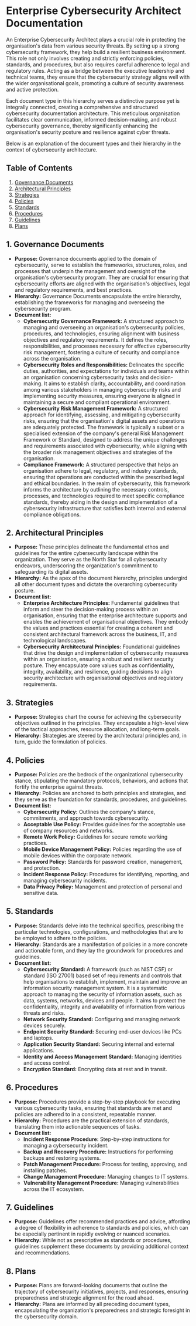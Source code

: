 # **Enterprise Cybersecurity Architect Documentation**

An Enterprise Cybersecurity Architect plays a crucial role in protecting the organisation's data from various security threats. By setting up a strong cybersecurity framework, they help build a resilient business environment. This role not only involves creating and strictly enforcing policies, standards, and procedures, but also requires careful adherence to legal and regulatory rules. Acting as a bridge between the executive leadership and technical teams, they ensure that the cybersecurity strategy aligns well with the wider organisational goals, promoting a culture of security awareness and active protection.

Each document type in this hierarchy serves a distinctive purpose yet is integrally connected, creating a comprehensive and structured cybersecurity documentation architecture. This meticulous organisation facilitates clear communication, informed decision-making, and robust cybersecurity governance, thereby significantly enhancing the organisation's security posture and resilience against cyber threats.

Below is an explanation of the document types and their hierarchy in the context of cybersecurity architecture.

## Table of Contents
1. [Governance Documents](#1-governance-documents)
1. [Architectural Principles](#2-architectural-principles)
1. [Strategies](#3-strategies)
1. [Policies](#4-policies)
1. [Standards](#5-standards)
1. [Procedures](#6-procedures)
1. [Guidelines](#7-guidelines)
1. [Plans](#8-plans)

## 1. **Governance Documents**
   - **Purpose:** Governance documents applied to the domain of cybersecurity, serve to establish the frameworks, structures, roles, and processes that underpin the management and oversight of the organisation's cybersecurity program. They are crucial for ensuring that cybersecurity efforts are aligned with the organisation's objectives, legal and regulatory requirements, and best practices.
   - **Hierarchy:** Governance Documents encapsulate the entire hierarchy, establishing the frameworks for managing and overseeing the cybersecurity program.
   - **Document list:**
     - **Cybersecurity Governance Framework:** A structured approach to managing and overseeing an organisation's cybersecurity policies, procedures, and technologies, ensuring alignment with business objectives and regulatory requirements. It defines the roles, responsibilities, and processes necessary for effective cybersecurity risk management, fostering a culture of security and compliance across the organisation.
     - **Cybersecurity Roles and Responsibilities:** Delineates the specific duties, authorities, and expectations for individuals and teams within an organisation concerning cybersecurity tasks and decision-making. It aims to establish clarity, accountability, and coordination among various stakeholders in managing cybersecurity risks and implementing security measures, ensuring everyone is aligned in maintaining a secure and compliant operational environment.
     - **Cybersecurity Risk Management Framework:** A structured approach for identifying, assessing, and mitigating cybersecurity risks, ensuring that the organisation's digital assets and operations are adequately protected. The framework is typically a subset or a specialised extension of the company's general Risk Management Framework or Standard, designed to address the unique challenges and requirements associated with cybersecurity, while aligning with the broader risk management objectives and strategies of the organisation.
     - **Compliance Framework:** A structured perspective that helps an organisation adhere to legal, regulatory, and industry standards, ensuring that operations are conducted within the prescribed legal and ethical boundaries. In the realm of cybersecurity, this framework informs the architecture by outlining the necessary controls, processes, and technologies required to meet specific compliance standards, thereby aiding in the design and implementation of a cybersecurity infrastructure that satisfies both internal and external compliance obligations.

## 2. **Architectural Principles**
   - **Purpose:** These principles delineate the fundamental ethos and guidelines for the entire cybersecurity landscape within the organization. They serve as the North Star for all cybersecurity endeavors, underscoring the organization's commitment to safeguarding its digital assets.
   - **Hierarchy:** As the apex of the document hierarchy, principles undergird all other document types and dictate the overarching cybersecurity posture.
   - **Document list:**
     - **Enterprise Architecture Principles:** Fundamental guidelines that inform and steer the decision-making process within an organisation, ensuring that the enterprise architecture supports and enables the achievement of organisational objectives. They embody the values and practices essential for creating a coherent and consistent architectural framework across the business, IT, and technological landscapes.
     - **Cybersecurity Architectural Principles:** Foundational guidelines that drive the design and implementation of cybersecurity measures within an organisation, ensuring a robust and resilient security posture. They encapsulate core values such as confidentiality, integrity, availability, and resilience, guiding decisions to align security architecture with organisational objectives and regulatory requirements.

## 3. **Strategies**
   - **Purpose:** Strategies chart the course for achieving the cybersecurity objectives outlined in the principles. They encapsulate a high-level view of the tactical approaches, resource allocation, and long-term goals.
   - **Hierarchy:** Strategies are steered by the architectural principles and, in turn, guide the formulation of policies.

## 4. **Policies**
   - **Purpose:** Policies are the bedrock of the organizational cybersecurity stance, stipulating the mandatory protocols, behaviors, and actions that fortify the enterprise against threats.
   - **Hierarchy:** Policies are anchored to both principles and strategies, and they serve as the foundation for standards, procedures, and guidelines.
   - **Document list:**
     - **Cybersecurity Policy:** Outlines the company's stance, commitments, and approach towards cybersecurity.
     - **Acceptable Use Policy:** Provides guidelines for the acceptable use of company resources and networks.
     - **Remote Work Policy:** Guidelines for secure remote working practices.
     - **Mobile Device Management Policy:** Policies regarding the use of mobile devices within the corporate network.
     - **Password Policy:** Standards for password creation, management, and protection.
     - **Incident Response Policy:** Procedures for identifying, reporting, and managing cybersecurity incidents.
     - **Data Privacy Policy:** Management and protection of personal and sensitive data.

## 5. **Standards**
   - **Purpose:** Standards delve into the technical specifics, prescribing the particular technologies, configurations, and methodologies that are to be employed to adhere to the policies.
   - **Hierarchy:** Standards are a manifestation of policies in a more concrete and actionable form, and they lay the groundwork for procedures and guidelines.
   - **Document list:**
     - **Cybersecurity Standard:** A framework (such as NIST CSF) or standard (ISO 27001) based set of requirements and controls that help organisations to establish, implement, maintain and improve an information security management system. It is a systematic approach to managing the security of information assets, such as data, systems, networks, devices and people. It aims to protect the confidentiality, integrity and availability of information from various threats and risks.
     - **Network Security Standard:** Configuring and managing network devices securely.
     - **Endpoint Security Standard:** Securing end-user devices like PCs and laptops.
     - **Application Security Standard:** Securing internal and external applications.
     - **Identity and Access Management Standard:** Managing identities and access control.
     - **Encryption Standard:** Encrypting data at rest and in transit.

## 6. **Procedures**
   - **Purpose:** Procedures provide a step-by-step playbook for executing various cybersecurity tasks, ensuring that standards are met and policies are adhered to in a consistent, repeatable manner.
   - **Hierarchy:** Procedures are the practical extension of standards, translating them into actionable sequences of tasks.
   - **Document list:**
     - **Incident Response Procedure:** Step-by-step instructions for managing a cybersecurity incident.
     - **Backup and Recovery Procedure:** Instructions for performing backups and restoring systems.
     - **Patch Management Procedure:** Process for testing, approving, and installing patches.
     - **Change Management Procedure:** Managing changes to IT systems.
     - **Vulnerability Management Procedure:** Managing vulnerabilities across the IT ecosystem.

## 7. **Guidelines**
   - **Purpose:** Guidelines offer recommended practices and advice, affording a degree of flexibility in adherence to standards and policies, which can be especially pertinent in rapidly evolving or nuanced scenarios.
   - **Hierarchy:** While not as prescriptive as standards or procedures, guidelines supplement these documents by providing additional context and recommendations.

## 8. **Plans**
   - **Purpose:** Plans are forward-looking documents that outline the trajectory of cybersecurity initiatives, projects, and responses, ensuring preparedness and strategic alignment for the road ahead.
   - **Hierarchy:** Plans are informed by all preceding document types, encapsulating the organization's preparedness and strategic foresight in the cybersecurity domain.